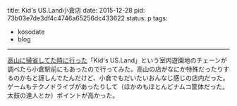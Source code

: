 title: Kid's US.Land小倉店
date: 2015-12-28
pid: 73b03e7de3df4c4746a65256dc433622
status: p
tags:
- kosodate
- blog
---

[高山に帰省してた時に行った][1]「Kid's US.Land」という室内遊園地のチェーンが調べたら小倉駅前にもあったので行ってみた。高山の店がなにか特殊だったりするのかもと訝しんでたんだけど、小倉でもだいたいおんなじ感じの店内だった。ゲームもテクノドライブがあったりして（ほかのもほとんどナムコ筐体だった。太鼓の達人とか）ポイントが高かった。

[1]:	/2015/10/11/201510/kids-us-land/